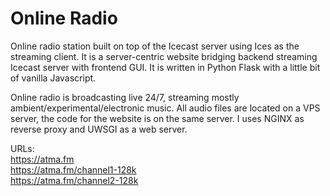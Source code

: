 # Online Radio 
Online radio station built on top of the Icecast server using Ices as the streaming client. It is a server-centric website bridging backend streaming Icecast server with frontend GUI. It is written in Python Flask with a little bit of vanilla Javascript.

Online radio is broadcasting live 24/7, streaming mostly ambient/experimental/electronic music. All audio files are located on a VPS server, the code for the website is on the same server. I uses NGINX as reverse proxy and UWSGI as a web server.

URLs:   
https://atma.fm  
https://atma.fm/channel1-128k  
https://atma.fm/channel2-128k


